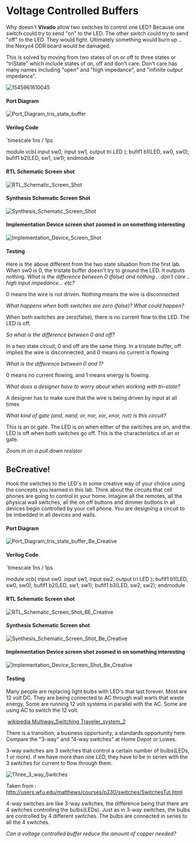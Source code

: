 # Voltage Controlled Buffers  
Why doesn't **Vivado** allow two switches to control one LED?  Because one switch could try to send "on" to the LED. The other switch could try to send "off" to the LED.  They would fight.  Ultimately something would burn up .. the Nexys4 DDR board would be damaged. 

This is solved by moving from two states of on or off to three states or "triState" which include states of on, off and don't care.  Don't care has many names including "open" and "high  impedance", and "infinite output impedance".



![1545961610045](1545961610045.png)



#### Port Diagram

![Port_Diagram_tris_state_buffer](Port_Diagram_tris_state_buffer.PNG)

#### Verilog Code

`timescale 1ns / 1ps

module vcb(
   input  sw0,
   input  sw1,
   output tri LED
   );
   bufif1 b1(LED, sw0, sw0);
   bufif1 b2(LED, sw1, sw1);
endmodule

#### RTL Schematic Screen shot

![RTL_Schematic_Screen_Shot](RTL_Schematic_Screen_Shot.PNG)

#### Synthesis Schematic Screen Shot

![Synthesis_Schematic_Screen_Shot](Synthesis_Schematic_Screen_Shot.PNG)

#### Implementation Device screen shot zoomed in on something interesting  

![Implementation_Device_Screen_Shot](Implementation_Device_Screen_Shot.PNG)

#### Testing

Here is the above different from the two state situation from the first lab.  When sw0 is 0, the tristate buffer doesn't try to ground the LED. It outputs nothing. *What is the difference between 0 (false) and nothing .. don't care .. high input impedance... etc?* 

0 means the wire is not driven. Nothing means the wire is disconnected

*What happens when both switches are zero (false)? What could happen?*

When both switches are zero(false), there is no current flow to the LED. The LED is off.

*So what is the difference between 0 and off?* 

In a two state circuit, 0 and off are the same thing. In a tristate buffer, off implies the wire is disconnected, and 0 means no current is flowing

*What is the difference between 0 and 1?* 

0 means no current flowing, and 1 means energy is flowing.

*What does a designer have to worry about when working with tri-state?* 

A designer has to make sure that the wire is being driven by input at all times

*What kind of gate (and, nand, or, nor, xor, xnor, not) is this circuit?*

This is an or gate. The LED is on when either of the switches are on, and the LED is off when both switches go off. This is the characteristics of an or gate.

*Zoom in on a pull down resistor*

## BeCreative!

Hook the switches to the LED's in some creative way of your choice using the concepts you learned in this lab.  Think about the circuits that cell phones are going to control in your home. Imagine all the remotes, all the physical wall switches, all the on off  buttons and dimmer buttons in all devices begin controlled by your cell phone. You are designing a circuit to be imbedded in all devices and walls. 

#### Port Diagram

![Port_Diagram_tris_state_buffer_Be_Creative](Port_Diagram_tris_state_buffer_Be_Creative.PNG)

#### Verilog Code

`timescale 1ns / 1ps

module vcb(
   input  sw0,
   input  sw1,
   input  sw2,
   output tri LED
   );
   bufif1 b1(LED, sw0, sw0);
   bufif1 b2(LED, sw1, sw1);
   bufif1 b3(LED, sw2, sw2);
endmodule

#### RTL Schematic Screen shot

![RTL_Schematic_Screen_Shot_BE_Creative](RTL_Schematic_Screen_Shot_BE_Creative.PNG)

#### Synthesis Schematic Screen shot

![Synthesis_Schematic_Screen_Shot_Be_Creative](Synthesis_Schematic_Screen_Shot_Be_Creative.PNG)

#### Implementation Device screen shot zoomed in on something interesting

![Implementation_Device_Screen_Shot_Be_Creative](Implementation_Device_Screen_Shot_Be_Creative.PNG)

#### Testing

Many people are replacing light bulbs with LED's that last forever. Most are 12 volt DC.  They are being connected to AC through wall warts that waste energy. Some are running 12 volt systems in parallel with the AC. Some are using AC to switch the 12 volt. 

​	[wikipedia Multiway_Switching Traveler_system_2](https://en.wikipedia.org/wiki/Multiway_switching#Traveler_system_2)

There is a transition, a business opportunity, a standards opportunity here.  Compare the "3-way" and "4-way switches" at Home Depot or Lowes.  

3-way switches are 3 switches that control a certain number of bulbs(LEDs, 1 or more). if we have more than one LED, they have to be in series with the 3 switches for current to flow through them.

![Three_3_way_Switches](Three_3_way_Switches.PNG)



Taken from : http://users.wfu.edu/matthews/courses/p230/switches/SwitchesTut.html

4-way switches are like 3-way switches, the difference being that there are 4 switches controlling the bulbs(LEDs). Just as in 3-way switches, the bulbs are controlled by 4 different switches. The bulbs are connected in series to all the 4 switches.

*Can a voltage controlled buffer reduce the amount of copper needed?*

